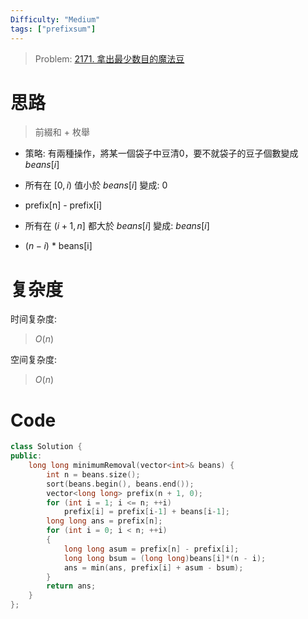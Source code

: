 ```yaml
---
Difficulty: "Medium"
tags: ["prefixsum"]
---
```



> Problem: [2171. 拿出最少数目的魔法豆](https://leetcode.cn/problems/removing-minimum-number-of-magic-beans/description/)

# 思路

> 前綴和 + 枚舉

- 策略: 有兩種操作，將某一個袋子中豆清0，要不就袋子的豆子個數變成 $beans[i]$

- 所有在 $[0,i)$ 值小於 $beans[i]$ 變成: 0 
- prefix[n] - prefix[i]
- 所有在 $(i + 1, n]$ 都大於 $beans[i]$ 變成: $beans[i]$
- $(n - i)$ * beans[i]

# 复杂度

时间复杂度:
> $O(n)$

空间复杂度:
> $O(n)$



# Code
```c++
class Solution {
public:
    long long minimumRemoval(vector<int>& beans) {
        int n = beans.size();
        sort(beans.begin(), beans.end());
        vector<long long> prefix(n + 1, 0);
        for (int i = 1; i <= n; ++i)
            prefix[i] = prefix[i-1] + beans[i-1];
        long long ans = prefix[n];
        for (int i = 0; i < n; ++i)
        {
            long long asum = prefix[n] - prefix[i];
            long long bsum = (long long)beans[i]*(n - i);
            ans = min(ans, prefix[i] + asum - bsum);
        }
        return ans;
    }
};
```
  
